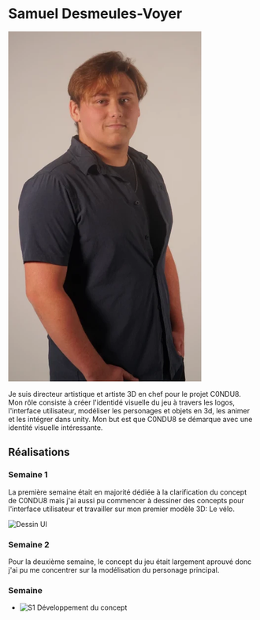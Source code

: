 # Samuel Desmeules-Voyer 

![Samuel_Desmeules_Voyer](../img/samuel_desmeules-voyer.webp)

Je suis directeur artistique et artiste 3D en chef pour le projet C0NDU8. Mon rôle consiste à créer l'identidé visuelle du jeu à travers les logos, l'interface utilisateur, modéliser les personages et objets en 3d, les animer et les intégrer dans unity. Mon but est que C0NDU8 se démarque avec une identité visuelle intéressante.

 ## Réalisations

 <!-- Une image par semaine de la réalisation dont tu es le plus fier avec une légende -->

 ### Semaine 1
 La première semaine était en majorité dédiée à la clarification du concept de C0NDU8 mais j'ai aussi pu commencer à dessiner des concepts pour l'interface utilisateur et travailler sur mon premier modèle 3D: Le vélo.

![Dessin UI](/dessin_ui)

 ### Semaine 2
 Pour la deuxième semaine, le concept du jeu était largement aprouvé donc j'ai pu me concentrer sur la modélisation du personage principal.

 ### Semaine

* ![S1 Développement du concept](https://fakeimg.pl/400x400?text=Concept)
